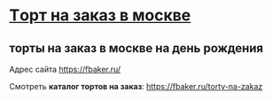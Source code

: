 <h1><a href="https://fbaker.ru/">Tорт на заказ в москве</a></h1>


<h2>торты на заказ в москве на день рождения</h2>


Адрес сайта https://fbaker.ru/

Смотреть <strong>каталог тортов на заказ</strong>: https://fbaker.ru/torty-na-zakaz
